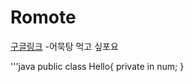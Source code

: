 # Romote
[구글링크](https://www.google.com)
-어묵탕 먹고 싶포요

'''java
public class Hello{
    private in num;
}
```